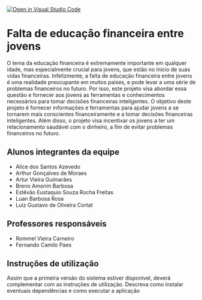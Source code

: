 [![Open in Visual Studio Code](https://classroom.github.com/assets/open-in-vscode-718a45dd9cf7e7f842a935f5ebbe5719a5e09af4491e668f4dbf3b35d5cca122.svg)](https://classroom.github.com/online_ide?assignment_repo_id=10873176&assignment_repo_type=AssignmentRepo)
# Falta de educação financeira entre jovens
 O tema da educação financeira é extremamente importante em qualquer idade, mas especialmente crucial para jovens, que estão no início de suas vidas financeiras. Infelizmente, a falta de educação financeira entre jovens é uma realidade preocupante em muitos países, e pode levar a uma série de problemas financeiros no futuro. Por isso, este projeto visa abordar essa questão e fornecer aos jovens as ferramentas e conhecimentos necessários para tomar decisões financeiras inteligentes. 
 O objetivo deste projeto é fornecer informações e ferramentas para ajudar jovens a se tornarem mais conscientes financeiramente e a tomar decisões financeiras inteligentes. Além disso, o projeto visa incentivar os jovens a ter um relacionamento saudável com o dinheiro, a fim de evitar problemas financeiros no futuro.  


## Alunos integrantes da equipe

 - Alice dos Santos Azevedo
- Arthur Gonçalves de Moraes
- Artur Vieira Guimarães
- Breno Amorim Barbosa
- Estêvão Eustaquio Souza Rocha Freitas
- Luan Barbosa Rosa
- Luiz Gustavo de Oliveira Cortat

## Professores responsáveis

* Rommel Vieira Carneiro
* Fernando Camilo Paes	

## Instruções de utilização

Assim que a primeira versão do sistema estiver disponível, deverá complementar com as instruções de utilização. Descreva como instalar eventuais dependências e como executar a aplicação
